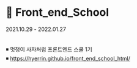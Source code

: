 # 🦁 Front_end_School   
2021.10.29 - 2022.01.27  <br> <br>   
◾ 멋쟁이 사자처럼 프론트엔드 스쿨 1기 <br>
◾ https://hyerrin.github.io/front_end_school_html/
  
 

